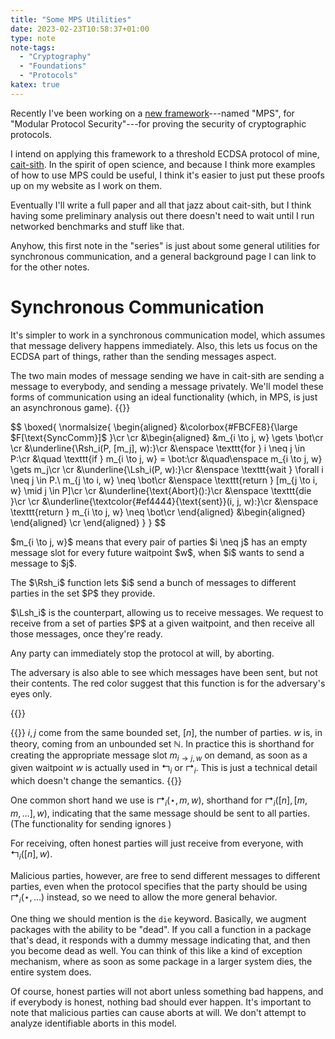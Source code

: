 ```yaml
---
title: "Some MPS Utilities"
date: 2023-02-23T10:58:37+01:00
type: note
note-tags:
  - "Cryptography"
  - "Foundations"
  - "Protocols"
katex: true
---
```


Recently I've been working on a [new framework](https://eprint.iacr.org/2023/187)---named "MPS", for "Modular Protocol Security"---for proving the security of cryptographic protocols.

I intend on applying this framework to a threshold ECDSA protocol of mine,
[cait-sith](https://github.com/cronokirby/cait-sith).
In the spirit of open science, and because I think more examples of
how to use MPS could be useful, I think it's easier to just put
these proofs up on my website as I work on them.

Eventually I'll write a full paper and all that jazz about cait-sith,
but I think having some preliminary analysis out there doesn't need to
wait until I run networked benchmarks and stuff like that.

Anyhow, this first note in the "series" is just about some general
utilities for synchronous communication, and a general background
page I can link to for the other notes.

# Synchronous Communication

It's simpler to work in a synchronous communication model,
which assumes that message delivery happens immediately.
Also, this lets us focus on the ECDSA part of things, rather
than the sending messages aspect.

The two main modes of message sending we have in cait-sith
are sending a message to everybody, and sending a message privately.
We'll model these forms of communication using an ideal functionality
(which, in MPS, is just an asynchronous game).
{{<raw>}}
<div class="flex-initial">
$$
\boxed{
\normalsize{
\begin{aligned}
&\colorbox{#FBCFE8}{\large
  $F[\text{SyncComm}]$
}\cr
\cr
&\begin{aligned}
&m_{i \to j, w} \gets \bot\cr
\cr
&\underline{\Rsh_i(P, [m_j], w):}\cr
&\enspace \texttt{for } i \neq j \in P:\cr
&\quad \texttt{if } m_{i \to j, w} = \bot:\cr
&\quad\enspace m_{i \to j, w} \gets m_j\cr
\cr
&\underline{\Lsh_i(P, w):}\cr
&\enspace \texttt{wait } \forall i \neq j \in P.\ m_{j \to i, w} \neq \bot\cr
&\enspace \texttt{return } [m_{j \to i, w} \mid j \in P]\cr
\cr
&\underline{\text{Abort}():}\cr
&\enspace \texttt{die }\cr
\cr
&\underline{\textcolor{#ef4444}{\text{sent}}(i, j, w):}\cr
&\enspace \texttt{return } m_{i \to j, w} \neq \bot\cr
\end{aligned}
&\begin{aligned}
\end{aligned}
\cr
\end{aligned}
}
}
$$
</div>
<div>
<p style="text-align: left">
$m_{i \to j, w}$ means that every pair of parties $i \neq j$ has an empty message slot
for every future waitpoint $w$, when $i$ wants to send a message to $j$.
</p>
<p style="text-align: left">
The $\Rsh_i$ function lets $i$ send a bunch of messages to different
parties in the set $P$ they provide.
</p>
<p style="text-align: left">
$\Lsh_i$ is the counterpart, allowing us to receive messages.
We request to receive from a set of parties $P$ at a given waitpoint, and then receive all those messages, once they're ready.
</p>
<p style="text-align: left">
Any party can immediately stop the protocol at will, by aborting.
</p>
<p style="text-align: left">
The adversary is also able to see which messages have been sent,
but not their contents.
The red color suggest that this function is for the adversary's
eyes only.
</p>
</div>
{{</raw>}}

{{<note>}}
$i, j$ come from the same bounded set, $[n]$, the number of parties.
$w$ is, in theory, coming from an unbounded set $\mathbb{N}$.
In practice this is shorthand for creating the appropriate message
slot $m_{i \to j, w}$ on demand, as soon as a given waitpoint $w$
is actually used in $\Lsh_i$ or $\Rsh_i$.
This is just a technical detail which doesn't change the semantics.
{{</note>}}

One common short hand we use is $\Rsh_i(\star, m, w)$, shorthand for ${\Rsh_i([n], [m, m, \ldots], w)}$,
indicating that the same message should be sent to all parties.
(The functionality for sending ignores )

For receiving, often honest parties will just receive from everyone,
with ${\Lsh_i([n], w)}$.

Malicious parties, however, are free to send different
messages to different parties, even when the protocol specifies
that the party should be using ${\Rsh_i(\star, \ldots)}$ instead,
so we need to allow the more general behavior.

One thing we should mention is the $\texttt{die}$ keyword.
Basically, we augment packages with the ability to be "dead".
If you call a function in a package that's dead, it responds
with a dummy message indicating that, and then you become dead as well.
You can think of this like a kind of exception mechanism,
where as soon as some package in a larger system dies,
the entire system does.

Of course, honest parties will not abort unless something bad happens,
and if everybody is honest, nothing bad should ever happen.
It's important to note that malicious parties can cause aborts at will.
We don't attempt to analyze identifiable aborts in this model.
